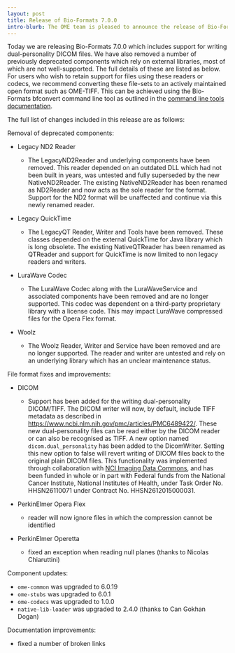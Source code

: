 ```yaml
---
layout: post
title: Release of Bio-Formats 7.0.0
intro-blurb: The OME team is pleased to announce the release of Bio-Formats 7.0.0
---
```


Today we are releasing Bio-Formats 7.0.0 which includes support for writing dual-personality DICOM files. We 
have also removed a number of previously deprecated components which rely on external libraries, most of which are 
not well-supported. The full details of these are listed as below. For users who wish to retain support for files 
using these readers or codecs, we recommend converting these file-sets to an actively maintained open format such as 
OME-TIFF. This can be achieved using the Bio-Formats bfconvert command line tool as outlined in the 
[command line tools documentation](https://bio-formats.readthedocs.io/en/stable/users/comlinetools/conversion.html).

The full list of changes included in this release are as follows:

Removal of deprecated components:
* Legacy ND2 Reader
   - The LegacyND2Reader and underlying components have been removed. This reader depended on 
     an outdated DLL which had not been built in years, was untested and fully superseded by the 
     new NativeND2Reader. The existing NativeND2Reader has been renamed as ND2Reader and now acts 
     as the sole reader for the format. Support for the ND2 format will be unaffected and continue 
     via this newly renamed reader.

* Legacy QuickTime
   - The LegacyQT Reader, Writer and Tools have been removed. These classes depended on the external 
     QuickTime for Java library which is long obsolete. The existing NativeQTReader has been renamed 
     as QTReader and support for QuickTime is now limited to non legacy readers and writers.

* LuraWave Codec
   - The LuraWave Codec along with the LuraWaveService and associated components have been removed and 
     are no longer supported. This codec was dependent on a third-party proprietary library with a license 
     code. This may impact LuraWave compressed files for the Opera Flex format.

* Woolz
   - The Woolz Reader, Writer and Service have been removed and are no longer supported. The reader and 
     writer are untested and rely on an underlying library which has an unclear maintenance status.

File format fixes and improvements:

* DICOM
   - Support has been added for the writing dual-personality DICOM/TIFF. The DICOM writer will now, by default, 
     include TIFF metadata as described in https://www.ncbi.nlm.nih.gov/pmc/articles/PMC6489422/. These new 
     dual-personality files can be read either by the DICOM reader or can also be recognised as TIFF. A new 
     option named `dicom.dual_personality` has been added to the DicomWriter. Setting this new option to false 
     will revert writing of DICOM files back to the original plain DICOM files. This functionality was implemented 
     through collaboration with [NCI Imaging Data Commons](https://datacommons.cancer.gov/repository/imaging-data-commons/), 
     and has been funded in whole or in part with Federal funds from the National Cancer Institute, National Institutes of Health, 
     under Task Order No. HHSN26110071 under Contract No. HHSN2612015000031.

* PerkinElmer Opera Flex
   - reader will now ignore files in which the compression cannot be identified

* PerkinElmer Operetta
   - fixed an exception when reading null planes (thanks to Nicolas Chiaruttini)

Component updates:

* `ome-common` was upgraded to 6.0.19
* `ome-stubs` was upgraded to 6.0.1
* `ome-codecs` was upgraded to 1.0.0
* `native-lib-loader` was upgraded to 2.4.0 (thanks to Can Gokhan Dogan)

Documentation improvements:

* fixed a number of broken links
